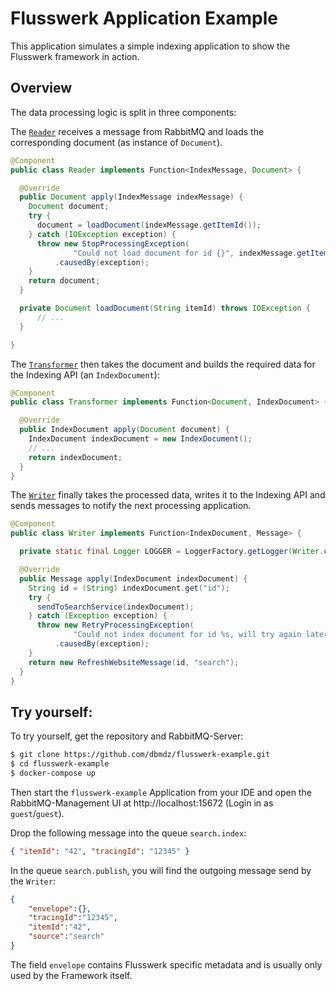 # Flusswerk Application Example 
This application simulates a simple indexing application to show the Flusswerk framework in action.

## Overview

The data processing logic is split in three components:

The [`Reader`](src/main/java/com/github/dbmdz/flusswerk/example/flow/Reader.java) receives a message from RabbitMQ and loads the corresponding document (as instance of `Document`).

```java
@Component
public class Reader implements Function<IndexMessage, Document> {

  @Override
  public Document apply(IndexMessage indexMessage) {
    Document document;
    try {
      document = loadDocument(indexMessage.getItemId());
    } catch (IOException exception) {
      throw new StopProcessingException(
              "Could not load document for id {}", indexMessage.getItemId())
          .causedBy(exception);
    }
    return document;
  }

  private Document loadDocument(String itemId) throws IOException {
      // ...
  }

}
```

The [`Transformer`](src/main/java/com/github/dbmdz/flusswerk/example/flow/Transformer.java) then takes the document and builds the required data for the Indexing API (an `IndexDocument`):

```java
@Component
public class Transformer implements Function<Document, IndexDocument> {

  @Override
  public IndexDocument apply(Document document) {
    IndexDocument indexDocument = new IndexDocument();
    // ...
    return indexDocument;
  }
}
```


The [`Writer`](src/main/java/com/github/dbmdz/flusswerk/example/flow/Writer.java) finally takes the processed data, writes it to the Indexing API and sends messages to notify the next processing application.

```java
@Component
public class Writer implements Function<IndexDocument, Message> {

  private static final Logger LOGGER = LoggerFactory.getLogger(Writer.class);

  @Override
  public Message apply(IndexDocument indexDocument) {
    String id = (String) indexDocument.get("id");
    try {
      sendToSearchService(indexDocument);
    } catch (Exception exception) {
      throw new RetryProcessingException(
              "Could not index document for id %s, will try again later", id)
          .causedBy(exception);
    }
    return new RefreshWebsiteMessage(id, "search");
  }
}
```

## Try yourself:

To try yourself, get the repository and RabbitMQ-Server:

```bash
$ git clone https://github.com/dbmdz/flusswerk-example.git
$ cd flusswerk-example
$ docker-compose up
```

Then start the `flusswerk-example` Application from your IDE and open the RabbitMQ-Management UI at http://localhost:15672 (Login in as `guest`/`guest`). 

Drop the following message into the queue `search.index`:

```json
{ "itemId": "42", "tracingId": "12345" }
```

In the queue `search.publish`, you will find the outgoing message send by the `Writer`:

```json
{
    "envelope":{},
    "tracingId":"12345",
    "itemId":"42",
    "source":"search"
}
```

The field `envelope` contains Flusswerk specific metadata and is usually only used by the Framework itself.
